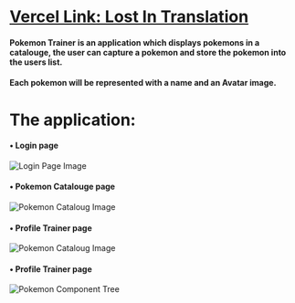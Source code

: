 # [Vercel Link: Lost In Translation](https://pokemon-trainer-seven.vercel.app/)
#### Pokemon Trainer is an application which displays pokemons in a catalouge, the user can capture a pokemon and store the pokemon into the users list.
#### Each pokemon will be represented with a name and an Avatar image. 

# The application:  
#### • Login page
![Login Page Image](https://res.cloudinary.com/dscdruvga/image/upload/v1675806330/pokLog_n6xkr0.png)
#### • Pokemon Catalouge page 
![Pokemon Cataloug Image](https://res.cloudinary.com/dscdruvga/image/upload/v1675806320/Cat_tmupcu.png)
#### • Profile Trainer page
![Pokemon Cataloug Image](https://res.cloudinary.com/dscdruvga/image/upload/v1675806308/trainer_mubil2.png)
#### • Profile Trainer page
![Pokemon Component Tree](https://res.cloudinary.com/dscdruvga/image/upload/v1675806102/fig_rrd26h.png)



